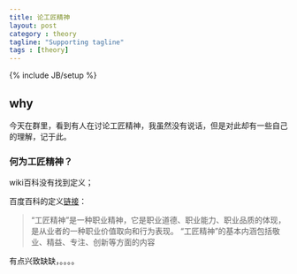 ```yaml
---
title: 论工匠精神
layout: post
category : theory
tagline: "Supporting tagline"
tags : [theory]
---
```

{% include JB/setup %}

## why
  今天在群里，看到有人在讨论工匠精神，我虽然没有说话，但是对此却有一些自己的理解，记于此。

### 何为工匠精神？
  wiki百科没有找到定义；
  
  百度百科的定义[链接](https://baike.baidu.com/item/%E5%B7%A5%E5%8C%A0%E7%B2%BE%E7%A5%9E/3993110?fr=aladdin)：
  > “工匠精神”是一种职业精神，它是职业道德、职业能力、职业品质的体现，
  是从业者的一种职业价值取向和行为表现。
  “工匠精神”的基本内涵包括敬业、精益、专注、创新等方面的内容
  
有点兴致缺缺，。。。。


